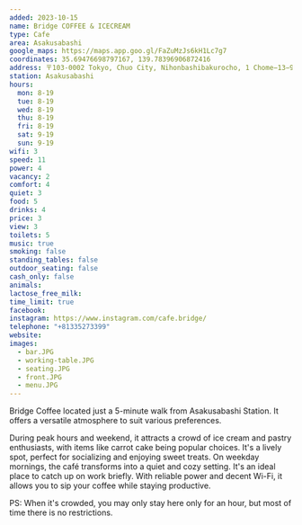 ```yaml
---
added: 2023-10-15
name: Bridge COFFEE & ICECREAM
type: Cafe
area: Asakusabashi
google_maps: https://maps.app.goo.gl/FaZuMzJs6kH1Lc7g7
coordinates: 35.69476698797167, 139.78396906872416
address: 〒103-0002 Tokyo, Chuo City, Nihonbashibakurocho, 1 Chome−13−9 イーグルビル 1F
station: Asakusabashi
hours: 
  mon: 8-19
  tue: 8-19
  wed: 8-19
  thu: 8-19
  fri: 8-19
  sat: 9-19
  sun: 9-19
wifi: 3
speed: 11
power: 4
vacancy: 2
comfort: 4
quiet: 3
food: 5
drinks: 4
price: 3
view: 3
toilets: 5
music: true
smoking: false
standing_tables: false
outdoor_seating: false
cash_only: false
animals: 
lactose_free_milk: 
time_limit: true
facebook: 
instagram: https://www.instagram.com/cafe.bridge/
telephone: "+81335273399"
website: 
images:
  - bar.JPG
  - working-table.JPG
  - seating.JPG
  - front.JPG
  - menu.JPG
---
```


Bridge Coffee located just a 5-minute walk from Asakusabashi Station. It offers a versatile atmosphere to suit various preferences.

During peak hours and weekend, it attracts a crowd of ice cream and pastry enthusiasts, with items like carrot cake being popular choices. It's a lively spot, perfect for socializing and enjoying sweet treats. On weekday mornings, the café transforms into a quiet and cozy setting. It's an ideal place to catch up on work briefly. With reliable power and decent Wi-Fi, it allows you to sip your coffee while staying productive.

PS: When it's crowded, you may only stay here only for an hour, but most of time there is no restrictions.
